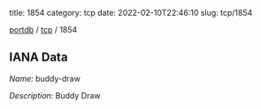 title: 1854
category: tcp
date: 2022-02-10T22:46:10
slug: tcp/1854

[portdb](/) / [tcp](/category/tcp.html) / 1854


## IANA Data

_Name:_ buddy-draw

_Description:_ Buddy Draw

